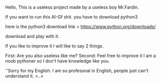 Hello, This is a useless project made by a useless boy Mr.Fardin.

If you want to run this AI-Gf shit. you have to download python3

here is the python3 download link = https://www.python.org/downloads/

download and play with it. 

If you like to improve it I will like to say 2 things.
  
  First: Are you also useless like me?
  Second: Feel free to improve it I am a noob pythoner so I don't have knowledge like you. 
  
  
  
  
  
 ''Sorry for my English. I am so professnal in English, people just can't understand it. >..<
